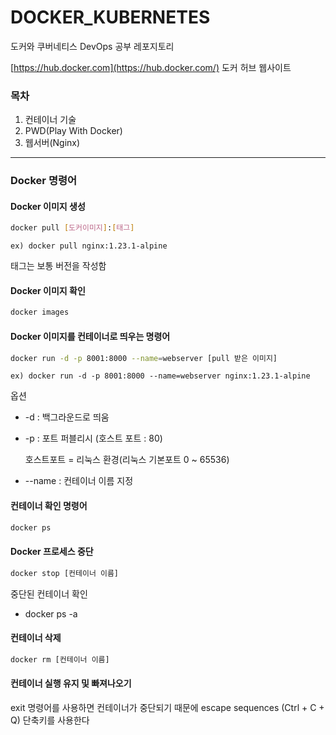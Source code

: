# DOCKER_KUBERNETES

도커와 쿠버네티스 DevOps 공부 레포지토리

[https://hub.docker.com](https://hub.docker.com/) 도커 허브 웹사이트

### 목차

1. 컨테이너 기술
2. PWD(Play With Docker)
3. 웹서버(Nginx)

---

### Docker 명령어

#### Docker 이미지 생성

```bash
docker pull [도커이미지]:[태그]
```

`ex) docker pull nginx:1.23.1-alpine`

태그는 보통 버전을 작성함

#### Docker 이미지 확인

```bash
docker images
```

#### Docker 이미지를 컨테이너로 띄우는 명령어

```bash
docker run -d -p 8001:8000 --name=webserver [pull 받은 이미지]
```

`ex) docker run -d -p 8001:8000 --name=webserver nginx:1.23.1-alpine`

옵션

- -d : 백그라운드로 띄움
- -p : 포트 퍼블리시 (호스트 포트 : 80)

  호스트포트 = 리눅스 환경(리눅스 기본포트 0 ~ 65536)

- --name : 컨테이너 이름 지정

#### 컨테이너 확인 명령어

```bash
docker ps
```

#### Docker 프로세스 중단

```bash
docker stop [컨테이너 이름]
```

중단된 컨테이너 확인

- docker ps -a

#### 컨테이너 삭제

```bash
docker rm [컨테이너 이름]
```

#### 컨테이너 실행 유지 및 빠져나오기

exit 명령어를 사용하면 컨테이너가 중단되기 때문에 escape sequences (Ctrl + C + Q) 단축키를 사용한다
